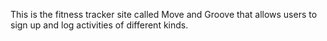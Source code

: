 This is the fitness tracker site called Move and Groove that allows users to sign up and log activities of different kinds.